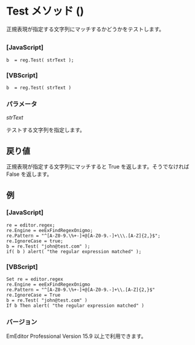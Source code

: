 # Test メソッド ()

正規表現が指定する文字列にマッチするかどうかをテストします。

## 

### \[JavaScript\]

```
b  = reg.Test( strText );
```

### \[VBScript\]

```
b  = reg.Test( strText )
```

### パラメータ

_strText_

テストする文字列を指定します。

## 戻り値

正規表現が指定する文字列にマッチすると True を返します。そうでなければ False を返します。

## 例

### \[JavaScript\]

```
re = editor.regex;
re.Engine = eeExFindRegexOnigmo;
re.Pattern = "^[A-Z0-9.\%+-]+@[A-Z0-9.-]+\\\.[A-Z]{2,}$";
re.IgnoreCase = true;
b = re.Test( "john@test.com" );
if( b ) alert( "the regular expression matched" );
```

### \[VBScript\]

```
Set re = editor.regex
re.Engine = eeExFindRegexOnigmo
re.Pattern = "^[A-Z0-9.\%+-]+@[A-Z0-9.-]+\\.[A-Z]{2,}$"
re.IgnoreCase = True
b = re.Test( "john@test.com" )
If b Then alert( "the regular expression matched" )
```

### バージョン

EmEditor Professional Version 15.9 以上で利用できます。
